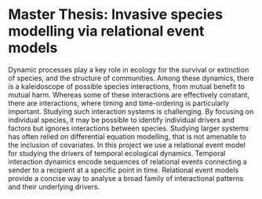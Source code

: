 # Master Thesis: Invasive species modelling via relational event models

Dynamic processes play a key role in ecology for the survival or extinction of species, and the structure
of communities. Among these dynamics, there is a kaleidoscope of possible species interactions, from
mutual benefit to mutual harm. Whereas some of these interactions are effectively constant, there are
interactions, where timing and time-ordering is particularly important. Studying such interaction
systems is challenging. By focusing on individual species, it may be possible to identify individual drivers
and factors but ignores interactions between species. Studying larger systems has often relied on
differential equation modelling, that is not amenable to the inclusion of covariates. In this project we
use a relational event model for studying the drivers of temporal ecological dynamics. Temporal
interaction dynamics encode sequences of relational events connecting a sender to a recipient at a
specific point in time. Relational event models provide a concise way to analyse a broad family of
interactional patterns and their underlying drivers.
